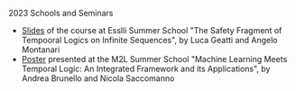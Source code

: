 2023 Schools and Seminars

* [Slides](https://github.com/dslab-uniud/teaching/blob/main/seminars/2023/esslli2023.pdf) of the course at Esslli Summer School "The Safety Fragment of Tempooral Logics on Infinite Sequences", by Luca Geatti and Angelo Montanari
 * [Poster](https://github.com/dslab-uniud/teaching/blob/main/seminars/2023/Poster___M2L_2023.pdf) presented at the M2L Summer School "Machine Learning Meets Temporal Logic: An Integrated Framework and its Applications", by Andrea Brunello and Nicola Saccomanno 
